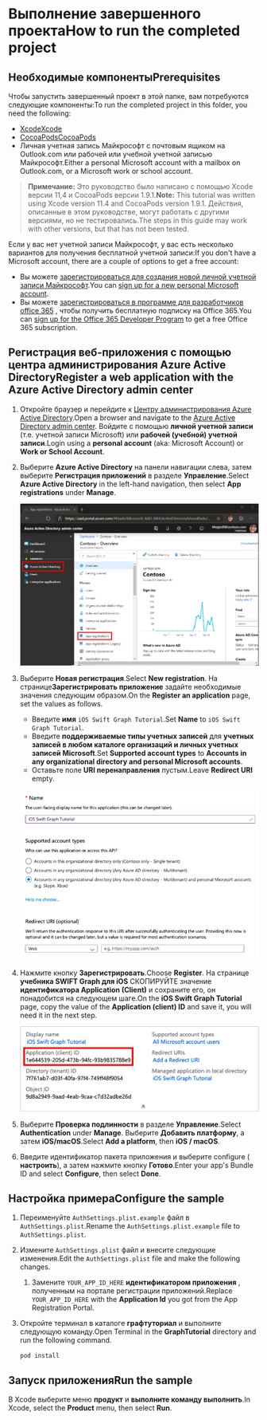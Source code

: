 # <a name="how-to-run-the-completed-project"></a><span data-ttu-id="48be3-101">Выполнение завершенного проекта</span><span class="sxs-lookup"><span data-stu-id="48be3-101">How to run the completed project</span></span>

## <a name="prerequisites"></a><span data-ttu-id="48be3-102">Необходимые компоненты</span><span class="sxs-lookup"><span data-stu-id="48be3-102">Prerequisites</span></span>

<span data-ttu-id="48be3-103">Чтобы запустить завершенный проект в этой папке, вам потребуются следующие компоненты:</span><span class="sxs-lookup"><span data-stu-id="48be3-103">To run the completed project in this folder, you need the following:</span></span>

- [<span data-ttu-id="48be3-104">Xcode</span><span class="sxs-lookup"><span data-stu-id="48be3-104">Xcode</span></span>](https://developer.apple.com/xcode/)
- [<span data-ttu-id="48be3-105">CocoaPods</span><span class="sxs-lookup"><span data-stu-id="48be3-105">CocoaPods</span></span>](https://cocoapods.org)
- <span data-ttu-id="48be3-106">Личная учетная запись Майкрософт с почтовым ящиком на Outlook.com или рабочей или учебной учетной записью Майкрософт.</span><span class="sxs-lookup"><span data-stu-id="48be3-106">Either a personal Microsoft account with a mailbox on Outlook.com, or a Microsoft work or school account.</span></span>

> <span data-ttu-id="48be3-107">**Примечание:** Это руководство было написано с помощью Xcode версии 11,4 и CocoaPods версии 1.9.1.</span><span class="sxs-lookup"><span data-stu-id="48be3-107">**Note:** This tutorial was written using Xcode version 11.4 and CocoaPods version 1.9.1.</span></span> <span data-ttu-id="48be3-108">Действия, описанные в этом руководстве, могут работать с другими версиями, но не тестировались.</span><span class="sxs-lookup"><span data-stu-id="48be3-108">The steps in this guide may work with other versions, but that has not been tested.</span></span>

<span data-ttu-id="48be3-109">Если у вас нет учетной записи Майкрософт, у вас есть несколько вариантов для получения бесплатной учетной записи:</span><span class="sxs-lookup"><span data-stu-id="48be3-109">If you don't have a Microsoft account, there are a couple of options to get a free account:</span></span>

- <span data-ttu-id="48be3-110">Вы можете [зарегистрироваться для создания новой личной учетной записи Майкрософт](https://signup.live.com/signup?wa=wsignin1.0&rpsnv=12&ct=1454618383&rver=6.4.6456.0&wp=MBI_SSL_SHARED&wreply=https://mail.live.com/default.aspx&id=64855&cbcxt=mai&bk=1454618383&uiflavor=web&uaid=b213a65b4fdc484382b6622b3ecaa547&mkt=E-US&lc=1033&lic=1).</span><span class="sxs-lookup"><span data-stu-id="48be3-110">You can [sign up for a new personal Microsoft account](https://signup.live.com/signup?wa=wsignin1.0&rpsnv=12&ct=1454618383&rver=6.4.6456.0&wp=MBI_SSL_SHARED&wreply=https://mail.live.com/default.aspx&id=64855&cbcxt=mai&bk=1454618383&uiflavor=web&uaid=b213a65b4fdc484382b6622b3ecaa547&mkt=E-US&lc=1033&lic=1).</span></span>
- <span data-ttu-id="48be3-111">Вы можете [зарегистрироваться в программе для разработчиков office 365](https://developer.microsoft.com/office/dev-program) , чтобы получить бесплатную подписку на Office 365.</span><span class="sxs-lookup"><span data-stu-id="48be3-111">You can [sign up for the Office 365 Developer Program](https://developer.microsoft.com/office/dev-program) to get a free Office 365 subscription.</span></span>

## <a name="register-a-web-application-with-the-azure-active-directory-admin-center"></a><span data-ttu-id="48be3-112">Регистрация веб-приложения с помощью центра администрирования Azure Active Directory</span><span class="sxs-lookup"><span data-stu-id="48be3-112">Register a web application with the Azure Active Directory admin center</span></span>

1. <span data-ttu-id="48be3-113">Откройте браузер и перейдите к [Центру администрирования Azure Active Directory](https://aad.portal.azure.com).</span><span class="sxs-lookup"><span data-stu-id="48be3-113">Open a browser and navigate to the [Azure Active Directory admin center](https://aad.portal.azure.com).</span></span> <span data-ttu-id="48be3-114">Войдите с помощью **личной учетной записи** (т.е. учетной записи Microsoft) или **рабочей (учебной) учетной записи**.</span><span class="sxs-lookup"><span data-stu-id="48be3-114">Login using a **personal account** (aka: Microsoft Account) or **Work or School Account**.</span></span>

1. <span data-ttu-id="48be3-115">Выберите **Azure Active Directory** на панели навигации слева, затем выберите **Регистрация приложений** в разделе **Управление**.</span><span class="sxs-lookup"><span data-stu-id="48be3-115">Select **Azure Active Directory** in the left-hand navigation, then select **App registrations** under **Manage**.</span></span>

    ![<span data-ttu-id="48be3-116">Снимок экрана с регистрациями приложений</span><span class="sxs-lookup"><span data-stu-id="48be3-116">A screenshot of the App registrations</span></span> ](/tutorial/images/aad-portal-app-registrations.png)

1. <span data-ttu-id="48be3-117">Выберите **Новая регистрация**.</span><span class="sxs-lookup"><span data-stu-id="48be3-117">Select **New registration**.</span></span> <span data-ttu-id="48be3-118">На странице**Зарегистрировать приложение** задайте необходимые значения следующим образом.</span><span class="sxs-lookup"><span data-stu-id="48be3-118">On the **Register an application** page, set the values as follows.</span></span>

    - <span data-ttu-id="48be3-119">Введите **имя** `iOS Swift Graph Tutorial`.</span><span class="sxs-lookup"><span data-stu-id="48be3-119">Set **Name** to `iOS Swift Graph Tutorial`.</span></span>
    - <span data-ttu-id="48be3-120">Введите **поддерживаемые типы учетных записей** для **учетных записей в любом каталоге организаций и личных учетных записей Microsoft**.</span><span class="sxs-lookup"><span data-stu-id="48be3-120">Set **Supported account types** to **Accounts in any organizational directory and personal Microsoft accounts**.</span></span>
    - <span data-ttu-id="48be3-121">Оставьте поле **URI перенаправления** пустым.</span><span class="sxs-lookup"><span data-stu-id="48be3-121">Leave **Redirect URI** empty.</span></span>

    ![Снимок страницы "регистрация приложения"](/tutorial/images/aad-register-an-app.png)

1. <span data-ttu-id="48be3-123">Нажмите кнопку **Зарегистрировать**.</span><span class="sxs-lookup"><span data-stu-id="48be3-123">Choose **Register**.</span></span> <span data-ttu-id="48be3-124">На странице **учебника SWIFT Graph для iOS** СКОПИРУЙТЕ значение **идентификатора Application (Client)** и сохраните его, он понадобится на следующем шаге.</span><span class="sxs-lookup"><span data-stu-id="48be3-124">On the **iOS Swift Graph Tutorial** page, copy the value of the **Application (client) ID** and save it, you will need it in the next step.</span></span>

    ![Снимок экрана с ИДЕНТИФИКАТОРом приложения для новой регистрации приложения](/tutorial/images/aad-application-id.png)

1. <span data-ttu-id="48be3-126">Выберите **Проверка подлинности** в разделе **Управление**.</span><span class="sxs-lookup"><span data-stu-id="48be3-126">Select **Authentication** under **Manage**.</span></span> <span data-ttu-id="48be3-127">Выберите **Добавить платформу**, а затем **iOS/macOS**.</span><span class="sxs-lookup"><span data-stu-id="48be3-127">Select **Add a platform**, then **iOS / macOS**.</span></span>

1. <span data-ttu-id="48be3-128">Введите идентификатор пакета приложения и выберите configure ( **настроить**), а затем нажмите кнопку **Готово**.</span><span class="sxs-lookup"><span data-stu-id="48be3-128">Enter your app's Bundle ID and select **Configure**, then select **Done**.</span></span>

## <a name="configure-the-sample"></a><span data-ttu-id="48be3-129">Настройка примера</span><span class="sxs-lookup"><span data-stu-id="48be3-129">Configure the sample</span></span>

1. <span data-ttu-id="48be3-130">Переименуйте `AuthSettings.plist.example` файл в `AuthSettings.plist`.</span><span class="sxs-lookup"><span data-stu-id="48be3-130">Rename the `AuthSettings.plist.example` file to `AuthSettings.plist`.</span></span>
1. <span data-ttu-id="48be3-131">Измените `AuthSettings.plist` файл и внесите следующие изменения.</span><span class="sxs-lookup"><span data-stu-id="48be3-131">Edit the `AuthSettings.plist` file and make the following changes.</span></span>
    1. <span data-ttu-id="48be3-132">Замените `YOUR_APP_ID_HERE` **идентификатором приложения** , полученным на портале регистрации приложений.</span><span class="sxs-lookup"><span data-stu-id="48be3-132">Replace `YOUR_APP_ID_HERE` with the **Application Id** you got from the App Registration Portal.</span></span>
1. <span data-ttu-id="48be3-133">Откройте терминал в каталоге **графтуториал** и выполните следующую команду.</span><span class="sxs-lookup"><span data-stu-id="48be3-133">Open Terminal in the **GraphTutorial** directory and run the following command.</span></span>

    ```Shell
    pod install
    ```

## <a name="run-the-sample"></a><span data-ttu-id="48be3-134">Запуск приложения</span><span class="sxs-lookup"><span data-stu-id="48be3-134">Run the sample</span></span>

<span data-ttu-id="48be3-135">В Xcode выберите меню **продукт** и **выполните команду выполнить**.</span><span class="sxs-lookup"><span data-stu-id="48be3-135">In Xcode, select the **Product** menu, then select **Run**.</span></span>
